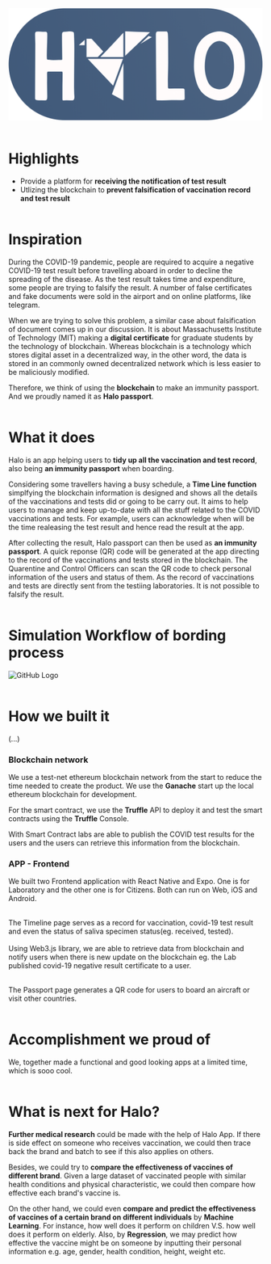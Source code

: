 ![GitHub Logo](/assets/images/appIcon.png) <br/> <br/>

# Highlights

* Provide a platform for **receiving the notification of test result** <br/>
* Utlizing the blockchain to **prevent falsification of vaccination record and test result** <br/> <br/>


# Inspiration

During the COVID-19 pandemic, people are required to acquire a negative COVID-19 test result before travelling aboard in order to decline the spreading of the disease. As the test result takes time and expenditure, some people are trying to falsify the result. A number of false certificates and fake documents were sold in the airport and on online platforms, like telegram. <br/>

When we are trying to solve this problem, a similar case about falsification of document comes up in our discussion. It is about Massachusetts Institute of Technology (MIT) making a **digital certificate** for graduate students by the technology of blockchain. Whereas blockchain is a technology which stores digital asset in a decentralized way, in the other word, the data is stored in an commonly owned decentralized network which is less easier to be maliciously modified. <br/>

Therefore, we think of using the **blockchain** to make an immunity passport. And we proudly named it as **Halo passport**. <br/><br/>


# What it does

Halo is an app helping users to **tidy up all the vaccination and test record**, also being **an immunity passport** when boarding. <br/>

Considering some travellers having a busy schedule, a **Time Line function** simplfying the blockchain information is designed and shows all the details of the vaccinations and tests did or going to be carry out. It aims to help users to manage and keep up-to-date with all the stuff related to the COVID vaccinations and tests. For example, users can acknowledge when will be the time realeasing the test result and hence read the result at the app. <br/>

After collecting the result, Halo passport can then be used as **an immunity passport**. A quick reponse (QR) code will be generated at the app directing to the record of the vaccinations and tests stored in the blockchain. The Quarentine and Control Officers can scan the QR code to check personal information of the users and status of them. As the record of vaccinations and tests are directly sent from  the testiing laboratories. It is not possible to falsify the result. <br/> <br/>

# Simulation Workflow of bording process
![GitHub Logo](/assets/images/flowDiagram.png) <br/> <br/>

# How we built it
(...)
### Blockchain network 
We use a test-net ethereum blockchain network from the start to reduce the time needed to create the product. We use the **Ganache** start up the local ethereum blockchain for development. 

For the smart contract, we use the **Truffle** API to deploy it and test the smart contracts using the **Truffle** Console. 

With Smart Contract labs are able to publish the COVID test results for the users and the users can retrieve this information from the blockchain. 


### APP - Frontend 

We built two Frontend application with React Native and Expo. One is for Laboratory and the other one is for Citizens. Both can run on Web, iOS and Android.<br/> <br/>

The Timeline page serves as a record for vaccination, covid-19 test result and even the status of saliva specimen status(eg. received, tested).<br/> <br/>
Using Web3.js library, we are able to retrieve data from blockchain and notify users when there is new update on the blockchain eg. the Lab published covid-19 negative result certificate to a user. <br/> <br/>

The Passport page generates a QR code for users to board an aircraft or visit other countries.  <br/> <br/>
# Accomplishment we proud of

We, together made a functional and good looking apps at a limited time, which is sooo cool. <br/> <br/>


# What is next for Halo?
**Further medical research** could be made with the help of Halo App. If there is side effect on someone who receives vaccination, we could then trace back the brand and batch to see if this also applies on others.

Besides, we could try to **compare the effectiveness of vaccines of different brand**. Given a large dataset of vaccinated people with similar health conditions and physical characteristic, we could then compare how effective each brand's vaccine is.

On the other hand, we could even **compare and predict the effectiveness of vaccines of a certain brand on different individuals** by **Machine Learning**. For instance, how well does it perform on children V.S. how well does it perform on elderly. Also, by **Regression**, we may predict how effective the vaccine might be on someone by inputting their personal information e.g. age, gender, health condition, height, weight etc.


